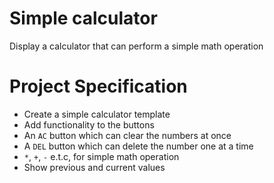 # Simple calculator

Display a calculator that can perform a simple math operation

# Project Specification

* Create a simple calculator template
* Add functionality to the buttons
* An `AC` button which can clear the numbers at once
* A `DEL` button which can delete the number one at a time
* `*`, `+`, `-` e.t.c, for simple math operation
* Show previous and current values
